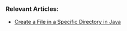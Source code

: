 
### Relevant Articles:

- [Create a File in a Specific Directory in Java](https://www.baeldung.com/java-create-file-in-directory)
